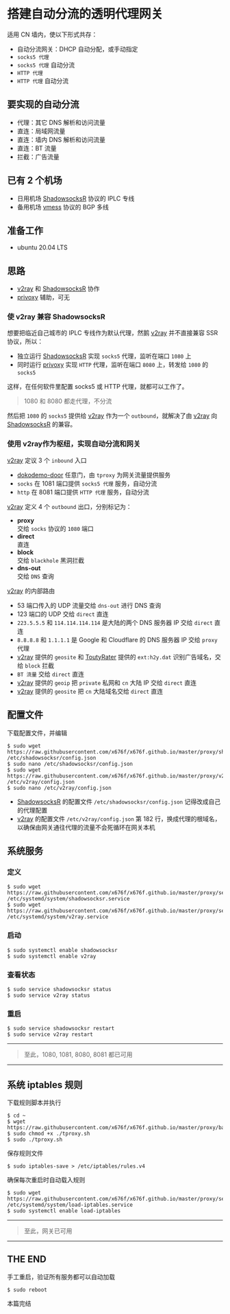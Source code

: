 # 搭建自动分流的透明代理网关

适用 CN 墙内，使以下形式共存：

- 自动分流网关：DHCP 自动分配，或手动指定
- `socks5 代理`
- `socks5 代理` 自动分流
- `HTTP 代理`
- `HTTP 代理` 自动分流


## 要实现的自动分流

- 代理：其它 DNS 解析和访问流量
- 直连：局域网流量
- 直连：墙内 DNS 解析和访问流量
- 直连：BT 流量
- 拦截：广告流量


## 已有 2 个机场

- 日用机场 [ShadowsocksR] 协议的 IPLC 专线
- 备用机场 [vmess] 协议的 BGP 多线


## 准备工作

- ubuntu 20.04 LTS


## 思路

- [v2ray] 和 [ShadowsocksR] 协作
- [privoxy] 辅助，可无

### 使 v2ray 兼容 ShadowsocksR

想要把临近自己城市的 IPLC 专线作为默认代理，然鹅 [v2ray] 并不直接兼容 SSR 协议，所以：

- 独立运行 [ShadowsocksR] 实现 `socks5` 代理，监听在端口 `1080` 上
- 同时运行 [privoxy] 实现 `HTTP` 代理，监听在端口 `8080` 上，转发给 `1080` 的 `socks5`

这样，在任何软件里配置 socks5 或 HTTP 代理，就都可以工作了。

> 1080 和 8080 都走代理，不分流

然后把 `1080` 的 `socks5` 提供给 [v2ray] 作为一个 `outbound`，就解决了由 [v2ray] 向 [ShadowsocksR] 的兼容。


### 使用 v2ray作为枢纽，实现自动分流和网关

[v2ray] 定议 3 个 `inbound` 入口

- [dokodemo-door] 任意门，由 `tproxy` 为网关流量提供服务
- `socks` 在 1081 端口提供 `socks5 代理` 服务，自动分流
- `http` 在 8081 端口提供 `HTTP 代理` 服务，自动分流


[v2ray] 定义 4 个 `outbound` 出口，分别标记为：

- **proxy**<br>
  交给 `socks` 协议的 `1080` 端口
- **direct**<br>
  直连
- **block**<br>
  交给 `blackhole` 黑洞拦截
- **dns-out**<br>
  交给 `DNS` 查询


[v2ray] 的内部路由

- 53 端口传入的 UDP 流量交给 `dns-out` 进行 DNS 查询
- 123 端口的 UDP 交给 `direct` 直连
- `223.5.5.5` 和 `114.114.114.114` 是大陆的两个 DNS 服务器 IP 交给 `direct` 直连
- `8.8.8.8` 和 `1.1.1.1` 是 Google 和 Cloudflare 的 DNS 服务器 IP 交给 `proxy` 代理
- [v2ray] 提供的 `geosite` 和 [ToutyRater] 提供的 `ext:h2y.dat` 识别广告域名，交给 `block` 拦截
- `BT 流量` 交给 `direct` 直连
- [v2ray] 提供的 `geoip` 把 `private` 私网和 `cn` 大陆 IP 交给 `direct` 直连
- [v2ray] 提供的 `geosite` 把 `cn` 大陆域名交给 `direct` 直连


## 配置文件

下载配置文件，并编辑

```console
$ sudo wget https://raw.githubusercontent.com/x676f/x676f.github.io/master/proxy/shadowsocksr/config.json /etc/shadowsocksr/config.json
$ sudo nano /etc/shadowsocksr/config.json
$ sudo wget https://raw.githubusercontent.com/x676f/x676f.github.io/master/proxy/v2ray/config.json /etc/v2ray/config.json
$ sudo nano /etc/v2ray/config.json
```

- [ShadowsocksR] 的配置文件 `/etc/shadowsocksr/config.json` 记得改成自己的代理配置
- [v2ray] 的配置文件 `/etc/v2ray/config.json` 第 182 行，换成代理的根域名，以确保由网关通往代理的流量不会死循环在网关本机


## 系统服务

### 定义

```console
$ sudo wget https://raw.githubusercontent.com/x676f/x676f.github.io/master/proxy/service/shadowsocksr.service /etc/systemd/system/shadowsocksr.service
$ sudo wget https://raw.githubusercontent.com/x676f/x676f.github.io/master/proxy/service/v2ray.service /etc/systemd/system/v2ray.service
```

### 启动

```console
$ sudo systemctl enable shadowsocksr
$ sudo systemctl enable v2ray
```

### 查看状态

```console
$ sudo service shadowsocksr status
$ sudo service v2ray status
```

### 重启

```console
$ sudo service shadowsocksr restart
$ sudo service v2ray restart
```

---
> 至此，1080, 1081, 8080, 8081 都已可用
---

## 系统 iptables 规则

下载规则脚本并执行

```console
$ cd ~
$ wget https://raw.githubusercontent.com/x676f/x676f.github.io/master/proxy/bash/tproxy.sh
$ sudo chmod +x ./tproxy.sh
$ sudo ./tproxy.sh
```

保存规则文件

```console
$ sudo iptables-save > /etc/iptables/rules.v4
```

确保每次重启时自动载入规则

```console
$ sudo wget https://raw.githubusercontent.com/x676f/x676f.github.io/master/proxy/service/shadowsocksr.service /etc/systemd/system/load-iptables.service
$ sudo systemctl enable load-iptables
```

---
> 至此，网关已可用
---

## THE END

手工重启，验证所有服务都可以自动加载

```console
$ sudo reboot
```

本篇完结


[v2ray]: https://www.v2ray.com
[dokodemo-door]: https://www.v2ray.com/chapter_02/protocols/dokodemo.html
[vmess]: https://www.v2ray.com/chapter_02/protocols/vmess.html
[ShadowsocksR]: https://github.com/shadowsocksrr/shadowsocksr
[privoxy]: https://www.privoxy.org/
[ToutyRater]: https://github.com/ToutyRater

